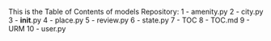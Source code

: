 This is the Table of Contents of models Repository: 
1 - amenity.py
2 - city.py
3 - __init__.py
4 - place.py
5 - review.py
6 - state.py
7 - TOC
8 - TOC.md
9 - URM
10 - user.py
